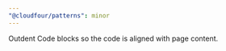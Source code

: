```yaml
---
"@cloudfour/patterns": minor
---
```


Outdent Code blocks so the code is aligned with page content.

